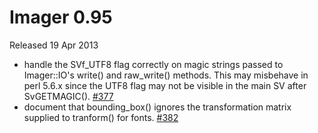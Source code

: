 # Imager 0.95

Released 19 Apr 2013

- handle the SVf_UTF8 flag correctly on magic strings passed to Imager::IO's write() and raw_write() methods. This may misbehave in perl 5.6.x since the UTF8 flag may not be visible in the main SV after SvGETMAGIC(). [#377](https://github.com/tonycoz/imager/issues/377)
- document that bounding_box() ignores the transformation matrix supplied to tranform() for fonts. [#382](https://github.com/tonycoz/imager/issues/382)